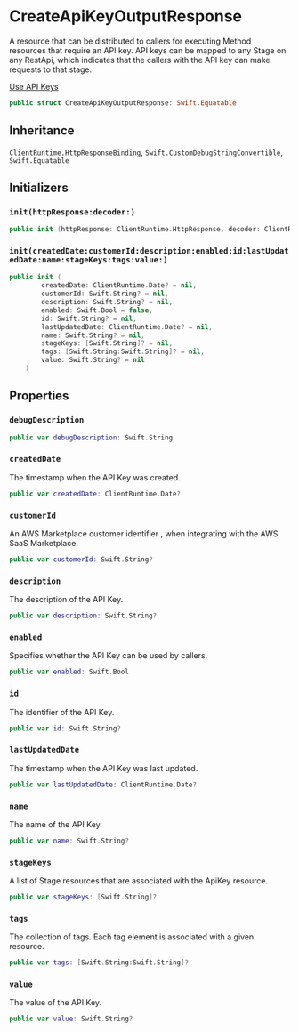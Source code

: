 # CreateApiKeyOutputResponse

A resource that can be distributed to callers for executing Method resources that require an API key. API keys can be mapped to any Stage on any RestApi, which indicates that the callers with the API key can make requests to that stage.

<div class="seeAlso">
<a href="https:​//docs.aws.amazon.com/apigateway/latest/developerguide/how-to-api-keys.html">Use API Keys
</div>

``` swift
public struct CreateApiKeyOutputResponse: Swift.Equatable 
```

## Inheritance

`ClientRuntime.HttpResponseBinding`, `Swift.CustomDebugStringConvertible`, `Swift.Equatable`

## Initializers

### `init(httpResponse:decoder:)`

``` swift
public init (httpResponse: ClientRuntime.HttpResponse, decoder: ClientRuntime.ResponseDecoder? = nil) throws 
```

### `init(createdDate:customerId:description:enabled:id:lastUpdatedDate:name:stageKeys:tags:value:)`

``` swift
public init (
        createdDate: ClientRuntime.Date? = nil,
        customerId: Swift.String? = nil,
        description: Swift.String? = nil,
        enabled: Swift.Bool = false,
        id: Swift.String? = nil,
        lastUpdatedDate: ClientRuntime.Date? = nil,
        name: Swift.String? = nil,
        stageKeys: [Swift.String]? = nil,
        tags: [Swift.String:Swift.String]? = nil,
        value: Swift.String? = nil
    )
```

## Properties

### `debugDescription`

``` swift
public var debugDescription: Swift.String 
```

### `createdDate`

The timestamp when the API Key was created.

``` swift
public var createdDate: ClientRuntime.Date?
```

### `customerId`

An AWS Marketplace customer identifier , when integrating with the AWS SaaS Marketplace.

``` swift
public var customerId: Swift.String?
```

### `description`

The description of the API Key.

``` swift
public var description: Swift.String?
```

### `enabled`

Specifies whether the API Key can be used by callers.

``` swift
public var enabled: Swift.Bool
```

### `id`

The identifier of the API Key.

``` swift
public var id: Swift.String?
```

### `lastUpdatedDate`

The timestamp when the API Key was last updated.

``` swift
public var lastUpdatedDate: ClientRuntime.Date?
```

### `name`

The name of the API Key.

``` swift
public var name: Swift.String?
```

### `stageKeys`

A list of Stage resources that are associated with the ApiKey resource.

``` swift
public var stageKeys: [Swift.String]?
```

### `tags`

The collection of tags. Each tag element is associated with a given resource.

``` swift
public var tags: [Swift.String:Swift.String]?
```

### `value`

The value of the API Key.

``` swift
public var value: Swift.String?
```
